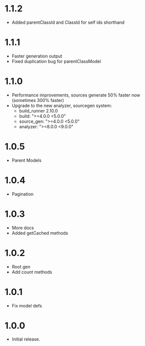 # 1.1.2
* Added parentClassId and ClassId for self ids shorthand

# 1.1.1
* Faster generation output
* Fixed duplication bug for parentClassModel

# 1.1.0
* Performance improvements, sources generate 50% faster now (sometimes 300% faster)
* Upgrade to the new analyzer, sourcegen system:
    * build_runner 2.10.0
    * build: ">=4.0.0 <5.0.0"
    * source_gen: ">=4.0.0 <5.0.0"
    * analyzer: ">=8.0.0 <9.0.0"

# 1.0.5
* Parent Models

# 1.0.4
* Pagination

# 1.0.3
* More docs
* Added getCached methods

# 1.0.2
* Root gen
* Add count methods

# 1.0.1
* Fix model defs

# 1.0.0

* Initial release.
